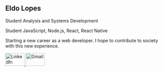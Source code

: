 <article>
  <h2>Eldo Lopes</h2>
  <p>Student Analysis and Systems Development</p>
  <p>Student JavaScript, Node.js, React, React Native</p>
  <p>Starting a new career as a web developer. I hope to contribute to society with this new experience.</p>
</article>

<p> <a href="https://www.linkedin.com/in/eldo-lopes-572a21a0/" rel="nofollow"><img src="https://content.linkedin.com/content/dam/me/business/en-us/amp/brand-site/v2/bg/LI-Bug.svg.original.svg" alt="LinkedIn" width=60 height=40 >   
<a href="http://gmail.com/eldolopes@gmail.com" rel="nofollow"><img src="https://upload.wikimedia.org/wikipedia/commons/thumb/4/45/New_Logo_Gmail.svg/1200px-New_Logo_Gmail.svg.png" alt="Gmail" width=60 height=40 ></p>


  
<!--
**eldolopes/eldolopes** is a ✨ _special_ ✨ repository because its `README.md` (this file) appears on your GitHub profile.

Here are some ideas to get you started:

- 🔭 I’m currently working on ...
- 🌱 I’m currently learning ...
- 👯 I’m looking to collaborate on ...
- 🤔 I’m looking for help with ...
- 💬 Ask me about ...
- 📫 How to reach me: ...
- 😄 Pronouns: ...
- ⚡ Fun fact: ...
-->
